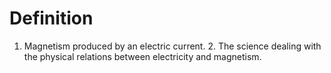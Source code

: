 # Definition

1.  Magnetism produced by an electric current. 2. The science dealing
    with the physical relations between electricity and magnetism.
